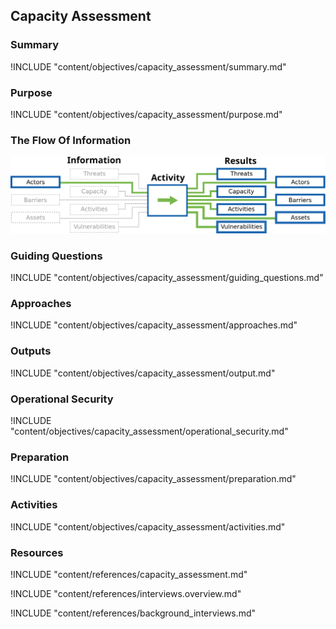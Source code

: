 ## Capacity Assessment

### Summary
!INCLUDE "content/objectives/capacity_assessment/summary.md"

### Purpose
!INCLUDE "content/objectives/capacity_assessment/purpose.md"

### The Flow Of Information
![Audit Preparation Information Flow](content/images/info_flows/capacity_assessment.svg)

### Guiding Questions
!INCLUDE "content/objectives/capacity_assessment/guiding_questions.md"

### Approaches
!INCLUDE "content/objectives/capacity_assessment/approaches.md"

### Outputs
!INCLUDE "content/objectives/capacity_assessment/output.md"

### Operational Security
!INCLUDE "content/objectives/capacity_assessment/operational_security.md"

### Preparation
!INCLUDE "content/objectives/capacity_assessment/preparation.md"

### Activities
!INCLUDE "content/objectives/capacity_assessment/activities.md"

### Resources

<div class="greybox">
!INCLUDE "content/references/capacity_assessment.md"

!INCLUDE "content/references/interviews.overview.md"

!INCLUDE "content/references/background_interviews.md"

</div>
